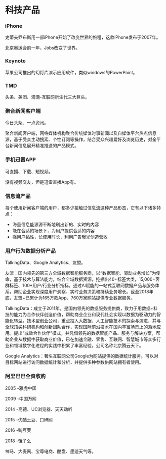# 科技产品



### iPhone

史蒂夫乔布斯用一部iPhone开始了改变世界的旅程，这款iPhone发布于2007年。

北京奥运会前一年，Jobs改变了世界。



### Keynote

苹果公司推出的幻灯片演示应用软件，类似windows的PowerPoint。



### TMD

头条、美团、滴滴-互联网新生代三大巨头。



### 聚合新闻客户端

今日头条、一点资讯。

聚合新闻客户端，网络媒体机构聚合传统媒体时事新闻以及自媒体平台热点信息源，基于受众主动搜索、个性订阅等操作，结合受众兴趣爱好及浏览历史，对全平台新闻信息展开精准推送的产品模式。



### 手机迅雷APP

可直播、下载、短视频。

没有视频交友，但是迅雷直播App有。



### 信息流产品

每个使用新闻客户端的用户，都多少接触过信息流这种产品形态，它有以下诸多特点：

- 海量信息能源源不断地刷出新的、实时的内容
- 能在合适的场景下，为用户提供合适的内容
- 强用户黏性，长使用时长，利用广告曝光创造营收



### 用户行为数据分析产品

TalkingData、Google Analytics、友盟。

友盟：国内领先的第三方全域数据智能服务商，以“数据智能，驱动业务增长”为使命，基于技术与算法能力，结合全域数据资源，挖掘出40+标签大类，15,000+客群标签、100+用户/行业分析指标，通过AI赋能的一站式互联网数据产品与服务体系，帮助企业实现深度用户洞察、实时业务决策和持续业务增长。截至2018年底，友盟+已累计为165万款App、760万家网站提供专业数据服务。

TalkingData：成立于2011年，是国内领先的数据服务提供商，致力于用数据+科技的能力为合作伙伴创造价值，帮助商业企业和现代社会实现以数据为驱动力的智能化转型。技术型创业公司，重点投入大数据、人工智能技术的探索与演进，并与全球顶尖科研机构和创新团队合作，实现国际前沿技术在国内丰富场景上的落地应用。提出“成效合作伙伴”模式，并凭借领先的数据智能产品、服务与解决方案，帮助企业从数据中获取商业价值，已在加速金融、零售、互联网、智慧城市等众多行业和领域数字化进程的实践中积累了丰富经验。公司名称北京腾云天下。

Google Analytics：著名互联网公司Google为网站提供的数据统计服务。可以对目标网站进行访问数据统计和分析，并提供多种参数供网站拥有者使用。



### 阿里巴巴全资收购

2005 -雅虎中国

2009 -中国万网

2014 -高德、UC浏览器、天天动听

2015 -优酷土豆、口碑网

2016 -豌豆荚

2018 -饿了么

神马、大麦网、宝尊电商、酷盘、墨迹天气等。